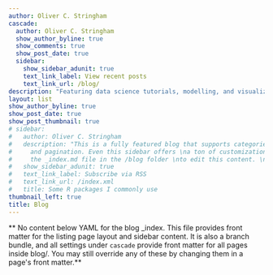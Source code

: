 ```yaml
---
author: Oliver C. Stringham
cascade:
  author: Oliver C. Stringham
  show_author_byline: true
  show_comments: true
  show_post_date: true
  sidebar:
    show_sidebar_adunit: true
    text_link_label: View recent posts
    text_link_url: /blog/
description: "Featuring data science tutorials, modelling, and visualization." # add in hire me here
layout: list
show_author_byline: true
show_post_date: true
show_post_thumbnail: true
# sidebar:
#   author: Oliver C. Stringham
#   description: "This is a fully featured blog that supports categories,\ntags, series,
#     and pagination. Even this sidebar offers \na ton of customizations.\n\nCheck out
#     the _index.md file in the /blog folder \nto edit this content. \n"
#   show_sidebar_adunit: true
#   text_link_label: Subscribe via RSS
#   text_link_url: /index.xml
#   title: Some R packages I commonly use
thumbnail_left: true
title: Blog
---
```


** No content below YAML for the blog _index. This file provides front matter for the listing page layout and sidebar content. It is also a branch bundle, and all settings under `cascade` provide front matter for all pages inside blog/. You may still override any of these by changing them in a page's front matter.**
